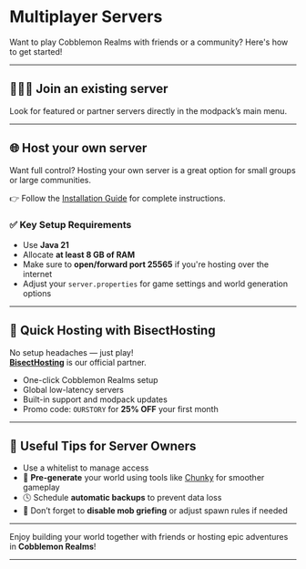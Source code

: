 # Multiplayer Servers

Want to play Cobblemon Realms with friends or a community? Here's how to get started!

---

## 🧑‍🤝‍🧑 Join an existing server

Look for featured or partner servers directly in the modpack’s main menu.

---

## 🌐 Host your own server

Want full control? Hosting your own server is a great option for small groups or large communities.

👉 Follow the [Installation Guide](installation.md) for complete instructions.

### ✅ Key Setup Requirements

- Use **Java 21**
- Allocate **at least 8 GB of RAM**
- Make sure to **open/forward port 25565** if you're hosting over the internet
- Adjust your `server.properties` for game settings and world generation options

---

## 🚀 Quick Hosting with BisectHosting

No setup headaches — just play!\
**[BisectHosting](https://bisecthosting.com/CobblemonRealms)** is our official partner.

- One-click Cobblemon Realms setup
- Global low-latency servers
- Built-in support and modpack updates
- Promo code: `OURSTORY` for **25% OFF** your first month

---

## 🔐 Useful Tips for Server Owners

- Use a whitelist to manage access
- 🧱 **Pre-generate** your world using tools like [Chunky](mods-guides/chunky.md) for smoother gameplay
- 🕓 Schedule **automatic backups** to prevent data loss
- 🛑 Don’t forget to **disable mob griefing** or adjust spawn rules if needed

---

Enjoy building your world together with friends or hosting epic adventures in **Cobblemon Realms**!

****
